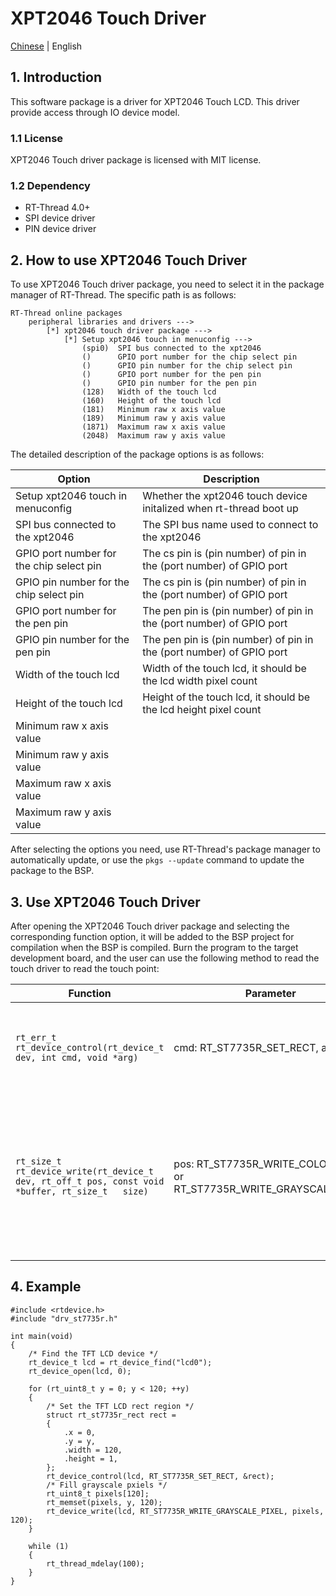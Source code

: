 # XPT2046 Touch Driver

[Chinese](README_ZH.md) | English

## 1. Introduction

This software package is a driver for XPT2046 Touch LCD. This driver provide access through IO device model.

### 1.1 License

XPT2046 Touch driver package is licensed with MIT license.

### 1.2 Dependency

- RT-Thread 4.0+
- SPI device driver
- PIN device driver

## 2. How to use XPT2046 Touch Driver

To use XPT2046 Touch driver package, you need to select it in the package manager of RT-Thread. The specific path is as follows:

```
RT-Thread online packages
    peripheral libraries and drivers --->
        [*] xpt2046 touch driver package --->
            [*] Setup xpt2046 touch in menuconfig --->
                (spi0)  SPI bus connected to the xpt2046
                ()      GPIO port number for the chip select pin
                ()      GPIO pin number for the chip select pin
                ()      GPIO port number for the pen pin
                ()      GPIO pin number for the pen pin
                (128)   Width of the touch lcd
                (160)   Height of the touch lcd
                (181)   Minimum raw x axis value
                (189)   Minimum raw y axis value
                (1871)  Maximum raw x axis value
                (2048)  Maximum raw y axis value
```

The detailed description of the package options is as follows:

| Option | Description |
|-|-|
| Setup xpt2046 touch in menuconfig | Whether the xpt2046 touch device initalized when rt-thread boot up |
| SPI bus connected to the xpt2046 | The SPI bus name used to connect to the xpt2046 |
| GPIO port number for the chip select pin | The cs pin is (pin number) of pin in the (port number) of GPIO port |
| GPIO pin number for the chip select pin | The cs pin is (pin number) of pin in the (port number) of GPIO port |
| GPIO port number for the pen pin | The pen pin is (pin number) of pin in the (port number) of GPIO port |
| GPIO pin number for the pen pin | The pen pin is (pin number) of pin in the (port number) of GPIO port |
| Width of the touch lcd | Width of the touch lcd, it should be the lcd width pixel count |
| Height of the touch lcd | Height of the touch lcd, it should be the lcd height pixel count |
| Minimum raw x axis value | |
| Minimum raw y axis value | |
| Maximum raw x axis value | |
| Maximum raw y axis value | |

After selecting the options you need, use RT-Thread's package manager to automatically update, or use the `pkgs --update` command to update the package to the BSP.

## 3. Use XPT2046 Touch Driver

After opening the XPT2046 Touch driver package and selecting the corresponding function option, it will be added to the BSP project for compilation when the BSP is compiled.
Burn the program to the target development board, and the user can use the following method to read the touch driver to read the touch point:

| Function | Parameter | Action |
|---|---|---|
| `rt_err_t rt_device_control(rt_device_t dev, int cmd, void *arg)` | cmd: RT_ST7735R_SET_RECT, arg: rect | Set the active rect on the TFT LCD, any write action after that will fill inside that region |
| `rt_size_t rt_device_write(rt_device_t dev, rt_off_t pos, const void *buffer, rt_size_t   size)` | pos: RT_ST7735R_WRITE_COLOR_PIXEL or RT_ST7735R_WRITE_GRAYSCALE_PIXEL | Fill the TFT LCD rect region with buffer's pixel data, one byte per pixel in grayscale pixel mode and two byte per pixel(rgb565) in color pixel mode |

## 4. Example
```
#include <rtdevice.h>
#include "drv_st7735r.h"

int main(void)
{
    /* Find the TFT LCD device */
    rt_device_t lcd = rt_device_find("lcd0");
    rt_device_open(lcd, 0);

    for (rt_uint8_t y = 0; y < 120; ++y)
    {
        /* Set the TFT LCD rect region */
        struct rt_st7735r_rect rect =
        {
            .x = 0,
            .y = y,
            .width = 120,
            .height = 1,
        };
        rt_device_control(lcd, RT_ST7735R_SET_RECT, &rect);
        /* Fill grayscale pxiels */
        rt_uint8_t pixels[120];
        rt_memset(pixels, y, 120);
        rt_device_write(lcd, RT_ST7735R_WRITE_GRAYSCALE_PIXEL, pixels, 120);
    }

    while (1)
    {
        rt_thread_mdelay(100);
    }
}
```